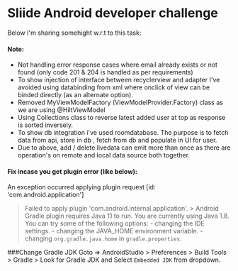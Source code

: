 # Sliide Android developer challenge 

Below I'm sharing somehight w.r.t to this task:

####  Note:
- Not handling error response cases where email already exists or not found (only code 201 & 204 is handled as per requirements)
- To show injection of interface between recyclerview and adapter I've avoided using databinding from xml where onclick of view can be binded directly (as an alternate option).
- Removed MyViewModelFactory (ViewModelProvider.Factory) class as we are using @HiltViewModel
- Using Collections class to reverse latest added user at top as response is sorted inversely.
- To show db integration i've used roomdatabase. The purpose is to fetch data from api, store in db , fetch from db and populate in UI for user.
- Due to above, add / delete livedata can emit more than once as there are operation's on remote and local data source both together.

#### Fix incase you get plugin error (like below):

 An exception occurred applying plugin request [id: 'com.android.application']
 > Failed to apply plugin 'com.android.internal.application'.
    > Android Gradle plugin requires Java 11 to run. You are currently using Java 1.8.
      You can try some of the following options:
        - changing the IDE settings.
        - changing the JAVA_HOME environment variable.
        - changing `org.gradle.java.home` in `gradle.properties`.

###Change Gradle JDK
Goto => AndroidStudio > Preferences > Build Tools > Gradle >  Look for Gradle JDK and Select `Embedded JDK` from dropdown.